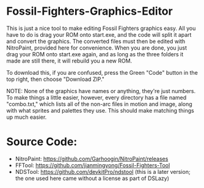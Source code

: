 # Fossil-Fighters-Graphics-Editor
This is just a nice tool to make editing Fossil Fighters graphics easy. All you have to do is drag your ROM onto start.exe, and the code will split it apart and
convert the graphics. The converted files must then be edited with NitroPaint, provided here for convenience. When you are done, you just drag
your ROM onto start.exe again, and as long as the three folders it made are still there, it will rebuild you a new ROM.

To download this, if you are confused, press the Green "Code" button in the top right, then choose "Download ZIP."

NOTE: None of the graphics have names or anything, they're just numbers. To make things a little easier, however, every directory has a file named "combo.txt," which
lists all of the non-arc files in motion and image, along with what sprites and palettes they use. This should make matching things up much easier.

# Source Code:
- NitroPaint:  https://github.com/Garhoogin/NitroPaint/releases
- FFTool: https://github.com/jianmingyong/Fossil-Fighters-Tool
- NDSTool: https://github.com/devkitPro/ndstool (this is a later version; the one used here came without a license as part of DSLazy)
